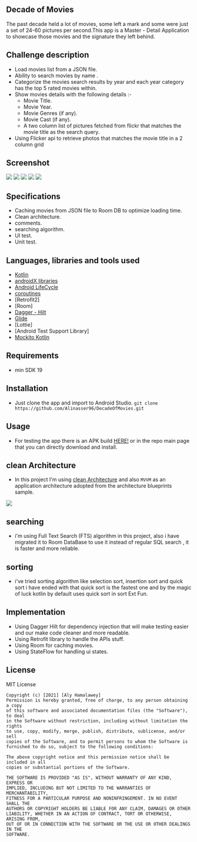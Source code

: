## Decade of Movies

The past decade held a lot of movies, some left a mark and some were just a set of 24-60 pictures per second.This app is a Master - Detail Application​ to showcase those movies and the signature they left behind.

## Challenge description
- Load movies list from a JSON file.
- Ability to search movies by name .
- Categorize the movies search results by year and each year category has the top 5 rated movies within.
- Show movies details with the following details :-
    - Movie Title.
    - Movie Year.
    - Movie Genres (if any).
    - Movie Cast (if any).
    - A two column list of pictures fetched from flickr that matches the movie title as the search
      query.
- Using Flicker api to retrieve photos that matches the movie title in a 2 column grid 

## Screenshot
<img src="https://github.com/Alinasser96/DecadeOfMovies/blob/master/screenshots/1.png"></a>
<img src="https://github.com/Alinasser96/DecadeOfMovies/blob/master/screenshots/2.png"></a>
<img src="https://github.com/Alinasser96/DecadeOfMovies/blob/master/screenshots/3.png"></a>
<img src="https://github.com/Alinasser96/DecadeOfMovies/blob/master/screenshots/4.png"></a>
<img src="https://github.com/Alinasser96/DecadeOfMovies/blob/master/screenshots/5.png"></a>

## Specifications

- Caching movies from JSON file to Room DB to optimize loading time.
- Clean architecture.
- comments.
- searching algorithm.
- UI test.
- Unit test.

## Languages, libraries and tools used

 * [Kotlin](https://kotlinlang.org/)
 * [androidX libraries](https://developer.android.com/jetpack/androidx)
 * [Android LifeCycle](https://developer.android.com/topic/libraries/architecture)
 * [coroutines](https://github.com/Kotlin/kotlinx.coroutines)
 * [Retrofit2]
 * [Room]
 * [Dagger - Hilt](https://dagger.dev/hilt/)
 * [Glide](https://bumptech.github.io/glide/)
 * [Lottie]
 * [Android Test Support Library]
 * [Mockito Kotlin](https://github.com/nhaarman/mockito-kotlin/)
 
 
## Requirements
- min SDK 19

## Installation

- Just clone the app and import to Android Studio.
``git clone https://github.com/Alinasser96/DecadeOfMovies.git``

## Usage

- For testing the app there is an APK build [HERE!](https://github.com/Alinasser96/DecadeOfMovies/raw/master/MoD.apk) or in  the repo main page that you can directly download and install.



## clean Architecture
* In this project I'm using [clean Architecture](https://blog.cleancoder.com/uncle-bob/2012/08/13/the-clean-architecture.html)
and also ``MVVM`` as an application architecture adopted from the architecture blueprints sample.

<img src="https://res.cloudinary.com/practicaldev/image/fetch/s--c0f9PFvt--/c_limit%2Cf_auto%2Cfl_progressive%2Cq_auto%2Cw_880/http://wahibhaq.github.io/img/blog/posts/summary-thoughts-clean-architecture-mvp/clean-architecture-ring-diagram.png"></a>

## searching
* i'm using Full Text Search (FTS) algorithm in this project, also i have migrated it to Room DataBase to use it instead of regular SQL search
, it is faster and more reliable.

## sorting
* i've tried sorting algorithm like selection sort, insertion sort and quick sort
i have ended with that quick sort is the fastest one and by the magic of luck kotlin by default uses quick sort in sort Ext Fun.

## Implementation

* Using Dagger Hilt for dependency injection that will make testing easier and our make code
cleaner and more readable.
* Using Retrofit library to handle the APIs stuff.
* Using Room for caching movies.
* Using StateFlow for handling ui states.


## License
MIT License
```
Copyright (c) [2021] [Aly Hamalawey]
Permission is hereby granted, free of charge, to any person obtaining a copy
of this software and associated documentation files (the "Software"), to deal
in the Software without restriction, including without limitation the rights
to use, copy, modify, merge, publish, distribute, sublicense, and/or sell
copies of the Software, and to permit persons to whom the Software is
furnished to do so, subject to the following conditions:

The above copyright notice and this permission notice shall be included in all
copies or substantial portions of the Software.

THE SOFTWARE IS PROVIDED "AS IS", WITHOUT WARRANTY OF ANY KIND, EXPRESS OR
IMPLIED, INCLUDING BUT NOT LIMITED TO THE WARRANTIES OF MERCHANTABILITY,
FITNESS FOR A PARTICULAR PURPOSE AND NONINFRINGEMENT. IN NO EVENT SHALL THE
AUTHORS OR COPYRIGHT HOLDERS BE LIABLE FOR ANY CLAIM, DAMAGES OR OTHER
LIABILITY, WHETHER IN AN ACTION OF CONTRACT, TORT OR OTHERWISE, ARISING FROM,
OUT OF OR IN CONNECTION WITH THE SOFTWARE OR THE USE OR OTHER DEALINGS IN THE
SOFTWARE.
```

